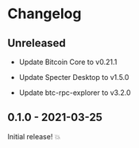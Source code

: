 # Changelog

## Unreleased

- Update Bitcoin Core to v0.21.1

- Update Specter Desktop to v1.5.0

- Update btc-rpc-explorer to v3.2.0

## 0.1.0 - 2021-03-25

Initial release! 💥
